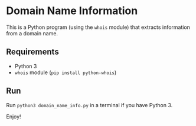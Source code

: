 # Domain Name Information
This is a Python program (using the `whois` module) that extracts information from a domain name.

## Requirements

- Python 3
- `whois` module (`pip install python-whois`)

## Run

Run `python3 domain_name_info.py` in a terminal if you have Python 3.

Enjoy!
